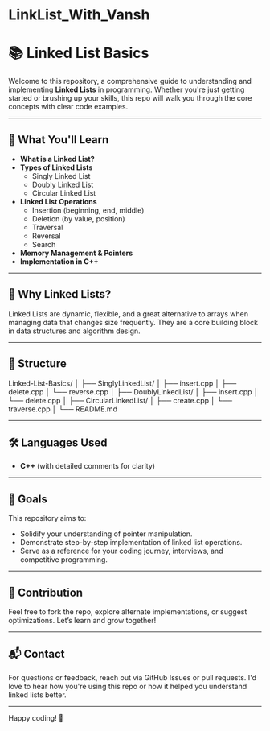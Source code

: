 # LinkList_With_Vansh

# 📚 Linked List Basics

Welcome to this repository, a comprehensive guide to understanding and implementing **Linked Lists** in programming. Whether you're just getting started or brushing up your skills, this repo will walk you through the core concepts with clear code examples.

---

## 🚀 What You'll Learn

- **What is a Linked List?**
- **Types of Linked Lists**
  - Singly Linked List
  - Doubly Linked List
  - Circular Linked List
- **Linked List Operations**
  - Insertion (beginning, end, middle)
  - Deletion (by value, position)
  - Traversal
  - Reversal
  - Search
- **Memory Management & Pointers**
- **Implementation in C++**

---

## 🧠 Why Linked Lists?

Linked Lists are dynamic, flexible, and a great alternative to arrays when managing data that changes size frequently. They are a core building block in data structures and algorithm design.

---

## 📁 Structure

Linked-List-Basics/ │ ├── SinglyLinkedList/ │ ├── insert.cpp │ ├── delete.cpp │ └── reverse.cpp │ ├── DoublyLinkedList/ │ ├── insert.cpp │ └── delete.cpp │ ├── CircularLinkedList/ │ ├── create.cpp │ └── traverse.cpp │ └── README.md


---

## 🛠 Languages Used

- **C++** (with detailed comments for clarity)

---

## 🎯 Goals

This repository aims to:
- Solidify your understanding of pointer manipulation.
- Demonstrate step-by-step implementation of linked list operations.
- Serve as a reference for your coding journey, interviews, and competitive programming.

---

## 🙌 Contribution

Feel free to fork the repo, explore alternate implementations, or suggest optimizations. Let’s learn and grow together!

---

## 📬 Contact

For questions or feedback, reach out via GitHub Issues or pull requests. I'd love to hear how you're using this repo or how it helped you understand linked lists better.

---

Happy coding! 🔗
